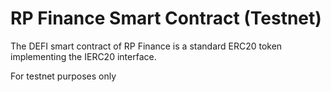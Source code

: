 # RP Finance Smart Contract (Testnet)
The DEFI smart contract of RP Finance is a standard ERC20 token implementing the IERC20 interface.

For testnet purposes only